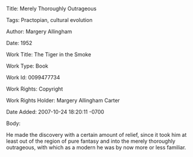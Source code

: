 Title:  Merely Thoroughly Outrageous

Tags:   Practopian, cultural evolution

Author: Margery Allingham

Date:   1952

Work Title: The Tiger in the Smoke

Work Type: Book

Work Id: 0099477734

Work Rights: Copyright

Work Rights Holder: Margery Allingham Carter

Date Added: 2007-10-24 18:20:11 -0700

Body: 

He made the discovery with a certain amount of relief, since it took him at least out of the region of pure fantasy and into the merely thoroughly outrageous, with which as a modern he was by now more or less familiar. 

